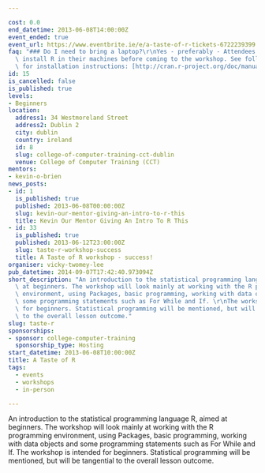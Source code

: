 ```yaml
---

cost: 0.0
end_datetime: 2013-06-08T14:00:00Z
event_ended: true
event_url: https://www.eventbrite.ie/e/a-taste-of-r-tickets-6722239399
faq: "### Do I need to bring a laptop?\r\nYes - preferably - Attendees will need to\
  \ install R in their machines before coming to the workshop. See following link\
  \ for installation instructions: [http://cran.r-project.org/doc/manuals/r-release/R-admin.html](http://cran.r-project.org/doc/manuals/r-release/R-admin.html)"
id: 15
is_cancelled: false
is_published: true
levels:
- Beginners
location:
  address1: 34 Westmoreland Street
  address2: Dublin 2
  city: dublin
  country: ireland
  id: 8
  slug: college-of-computer-training-cct-dublin
  venue: College of Computer Training (CCT)
mentors:
- kevin-o-brien
news_posts:
- id: 1
  is_published: true
  published: 2013-06-08T00:00:00Z
  slug: kevin-our-mentor-giving-an-intro-to-r-this
  title: Kevin Our Mentor Giving An Intro To R This
- id: 33
  is_published: true
  published: 2013-06-12T23:00:00Z
  slug: taste-r-workshop-success
  title: A Taste of R workshop - success!
organiser: vicky-twomey-lee
pub_datetime: 2014-09-07T17:42:40.973094Z
short_description: "An introduction to the statistical programming language R, aimed\
  \ at beginners. The workshop will look mainly at working with the R programming\
  \ environment, using Packages, basic programming, working with data objects and\
  \ some programming statements such as For While and If. \r\nThe workshop is intended\
  \ for beginners. Statistical programming will be mentioned, but will be tangential\
  \ to the overall lesson outcome."
slug: taste-r
sponsorships:
- sponsor: college-computer-training
  sponsorship_type: Hosting
start_datetime: 2013-06-08T10:00:00Z
title: A Taste of R
tags:
  - events
  - workshops
  - in-person

---
```


An introduction to the statistical programming language R, aimed at beginners. The workshop will look mainly at working with the R programming environment, using Packages, basic programming, working with data objects and some programming statements such as For While and If. 
The workshop is intended for beginners. Statistical programming will be mentioned, but will be tangential to the overall lesson outcome.


